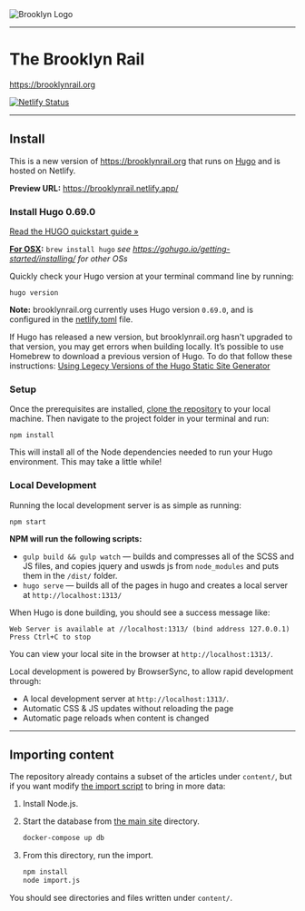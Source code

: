 <img src="https://venice.brooklynrail.org/assets/img/brooklyn-rail-logo-2019-outline-red.svg" alt="Brooklyn Logo"/>

---

# The Brooklyn Rail
https://brooklynrail.org

[![Netlify Status](https://api.netlify.com/api/v1/badges/db6c835f-87e3-47c4-8f4d-53b4af3c6be8/deploy-status)](https://app.netlify.com/sites/brooklynrail/deploys)

---

## Install

This is a new version of https://brooklynrail.org that runs on [Hugo](https://gohugo.io/) and is hosted on Netlify.

**Preview URL:** https://brooklynrail.netlify.app/


### Install Hugo 0.69.0

[Read the HUGO quickstart guide »](https://gohugo.io/getting-started/quick-start/)

**[For OSX](https://gohugo.io/getting-started/installing/#install-hugo-with-brew):**
`brew install hugo`
_see https://gohugo.io/getting-started/installing/ for other OSs_

Quickly check your Hugo version at your terminal command line by running:
```
hugo version
```

**Note:** brooklynrail.org currently uses Hugo version `0.69.0`, and is configured in the [netlify.toml](netlify.toml) file.

If Hugo has released a new version, but brooklynrail.org hasn't upgraded to that version, you may get errors when building locally. It’s possible to use Homebrew to download a previous version of Hugo. To do that follow these instructions: [Using Legecy Versions of the Hugo Static Site Generator](https://www.fernandomc.com/posts/brew-install-legacy-hugo-site-generator/)


### Setup

Once the prerequisites are installed, [clone the repository](https://help.github.com/en/github/creating-cloning-and-archiving-repositories/cloning-a-repository) to your local machine. Then navigate to the project folder in your terminal and run:

```
npm install
```

This will install all of the Node dependencies needed to run your Hugo environment. This may take a little while!


### Local Development

Running the local development server is as simple as running:

```
npm start
```

**NPM will run the following scripts:**

- `gulp build && gulp watch` — builds and compresses all of the SCSS and JS files, and copies jquery and uswds js from `node_modules` and puts them in the `/dist/` folder.
- `hugo serve` — builds all of the pages in hugo and creates a local server at `http://localhost:1313/`


When Hugo is done building, you should see a success message like:
```
Web Server is available at //localhost:1313/ (bind address 127.0.0.1)
Press Ctrl+C to stop
```

You can view your local site in the browser at `http://localhost:1313/`.

Local development is powered by BrowserSync, to allow rapid development through:

- A local development server at `http://localhost:1313/`.
- Automatic CSS & JS updates without reloading the page
- Automatic page reloads when content is changed


---

## Importing content

The repository already contains a subset of the articles under `content/`, but if you want modify [the import script](import.js) to bring in more data:

1. Install Node.js.
1. Start the database from [the main site](https://github.com/brooklynrail/brooklynrail) directory.

   ```sh
   docker-compose up db
   ```

1. From this directory, run the import.

   ```sh
   npm install
   node import.js
   ```

You should see directories and files written under `content/`.
